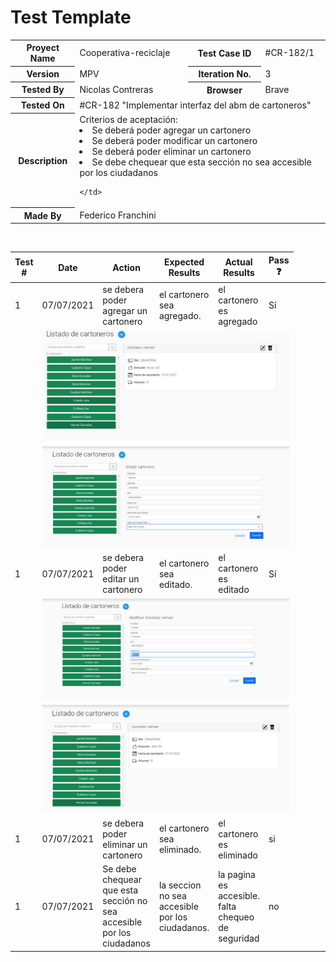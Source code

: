 # Test Template

<table style= "width: 100%">
  <tr>
    <th> Proyect Name </th>
    <td> Cooperativa-reciclaje</td>
    <th> Test Case ID </th>
    <td> #CR-182/1 </td>
  </tr>
  <tr>
    <th> Version </th>
    <td> MPV </td>
    <th> Iteration No. </th>
    <td> 3 </td>
  </tr>
   <tr>
    <th> Tested By </th>
    <td>Nicolas Contreras</td>
    <th> Browser </th>
    <td> Brave </td>
  </tr>
  <tr>
    <th colspan="1"> Tested On </th> 
    <td colspan="3"> #CR-182 "Implementar interfaz del abm de cartoneros"</td>
  </tr>
   <tr>
    <th colspan="1"> Description </th>
    <td colspan="3"> Criterios de aceptación:
        <li> Se deberá poder agregar un cartonero
        <li> Se deberá poder modificar un cartonero
        <li> Se deberá poder eliminar un cartonero
        <li> Se debe chequear que esta sección no sea accesible por los ciudadanos
        
    </td>
  </tr>
   <tr>
    <th colspan="1"> Made By </th>
    <td colspan="3"> Federico Franchini </td>
  </tr>
</table>

<br>

|Test # | Date | Action | Expected Results | Actual Results | Pass :question: |
| ---   | ---  | ---    | ---              |   ---          | ---   |
| 1 | 07/07/2021 | se debera poder agregar  un cartonero | el cartonero sea agregado. | el cartonero es agregado  | Sí |
| <td colspan=6>![captura](./_images/../iamgenes/cr-182-post.jpeg)|
| <td colspan=6>![captura](./_images/../iamgenes/cr-182-post-result.jpeg)|
| 1 | 07/07/2021 | se debera poder editar  un cartonero | el cartonero sea editado. | el cartonero es editado  | Sí |
| <td colspan=6>![captura](./_images/../iamgenes/cr-182-put-result.jpeg)|
| <td colspan=6>![captura](./_images/../iamgenes/cr-182-put.jpeg)|
| 1 | 07/07/2021 | se debera poder eliminar  un cartonero | el cartonero sea eliminado. | el cartonero es eliminado | si |
| 1 | 07/07/2021 | Se debe chequear que esta sección no sea accesible por los ciudadanos | la seccion no sea accesible por los ciudadanos. |la pagina es accesible. falta chequeo de seguridad | no |

